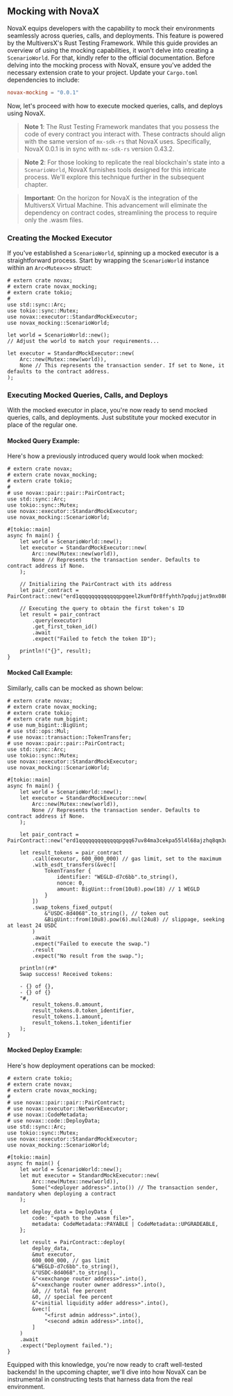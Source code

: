 ## Mocking with NovaX

NovaX equips developers with the capability to mock their environments seamlessly across queries, calls, and deployments. This feature is powered by the MultiversX's Rust Testing Framework. While this guide provides an overview of using the mocking capabilities, it won't delve into creating a `ScenarioWorld`. For that, kindly refer to the official documentation.
Before delving into the mocking process with NovaX, ensure you've added the necessary extension crate to your project. Update your `Cargo.toml` dependencies to include:

```toml
novax-mocking = "0.0.1"
```

Now, let's proceed with how to execute mocked queries, calls, and deploys using NovaX.

> **Note 1**: The Rust Testing Framework mandates that you possess the code of every contract you interact with. These contracts should align with the same version of `mx-sdk-rs` that NovaX uses. Specifically, NovaX 0.0.1 is in sync with `mx-sdk-rs` version 0.43.2.

> **Note 2**: For those looking to replicate the real blockchain's state into a `ScenarioWorld`, NovaX furnishes tools designed for this intricate process. We'll explore this technique further in the subsequent chapter.

> **Important**: On the horizon for NovaX is the integration of the MultiversX Virtual Machine. This advancement will eliminate the dependency on contract codes, streamlining the process to require only the .wasm files.

### Creating the Mocked Executor

If you've established a `ScenarioWorld`, spinning up a mocked executor is a straightforward process. Start by wrapping the `ScenarioWorld` instance within an `Arc<Mutex<>>` struct:

```rust,ignore
# extern crate novax;
# extern crate novax_mocking;
# extern crate tokio;
#
use std::sync::Arc;
use tokio::sync::Mutex;
use novax::executor::StandardMockExecutor;
use novax_mocking::ScenarioWorld;

let world = ScenarioWorld::new();
// Adjust the world to match your requirements...

let executor = StandardMockExecutor::new(
    Arc::new(Mutex::new(world)),
    None // This represents the transaction sender. If set to None, it defaults to the contract address.
);
```

### Executing Mocked Queries, Calls, and Deploys

With the mocked executor in place, you're now ready to send mocked queries, calls, and deployments. Just substitute your mocked executor in place of the regular one.

#### Mocked Query Example:
Here's how a previously introduced query would look when mocked:

```rust,ignore
# extern crate novax;
# extern crate novax_mocking;
# extern crate tokio;
#
# use novax::pair::pair::PairContract;
use std::sync::Arc;
use tokio::sync::Mutex;
use novax::executor::StandardMockExecutor;
use novax_mocking::ScenarioWorld;

#[tokio::main]
async fn main() {
    let world = ScenarioWorld::new();
    let executor = StandardMockExecutor::new(
        Arc::new(Mutex::new(world)),
        None // Represents the transaction sender. Defaults to contract address if None.
    );

    // Initializing the PairContract with its address
    let pair_contract = PairContract::new("erd1qqqqqqqqqqqqqpgqeel2kumf0r8ffyhth7pqdujjat9nx0862jpsg2pqaq");

    // Executing the query to obtain the first token's ID
    let result = pair_contract
        .query(executor)
        .get_first_token_id()
        .await
        .expect("Failed to fetch the token ID");

    println!("{}", result);
}
```

#### Mocked Call Example:
Similarly, calls can be mocked as shown below:

```rust,ignore
# extern crate novax;
# extern crate novax_mocking;
# extern crate tokio;
# extern crate num_bigint;
# use num_bigint::BigUint;
# use std::ops::Mul;
# use novax::transaction::TokenTransfer;
# use novax::pair::pair::PairContract;
use std::sync::Arc;
use tokio::sync::Mutex;
use novax::executor::StandardMockExecutor;
use novax_mocking::ScenarioWorld;

#[tokio::main]
async fn main() {
    let world = ScenarioWorld::new();
    let executor = StandardMockExecutor::new(
        Arc::new(Mutex::new(world)),
        None // Represents the transaction sender. Defaults to contract address if None.
    );

    let pair_contract = PairContract::new("erd1qqqqqqqqqqqqqpgqq67uv84ma3cekpa55l4l68ajzhq8qm3u0n4s20ecvx");

    let result_tokens = pair_contract
        .call(executor, 600_000_000) // gas limit, set to the maximum
        .with_esdt_transfers(&vec![
            TokenTransfer {
                identifier: "WEGLD-d7c6bb".to_string(),
                nonce: 0,
                amount: BigUint::from(10u8).pow(18) // 1 WEGLD
            }
        ])
        .swap_tokens_fixed_output(
            &"USDC-8d4068".to_string(), // token out
            &BigUint::from(10u8).pow(6).mul(24u8) // slippage, seeking at least 24 USDC
        )
        .await
        .expect("Failed to execute the swap.")
        .result
        .expect("No result from the swap.");

    println!(r#"
    Swap success! Received tokens:

    - {} of {},
    - {} of {}
    "#,
        result_tokens.0.amount,
        result_tokens.0.token_identifier,
        result_tokens.1.amount,
        result_tokens.1.token_identifier
    );
}
```

#### Mocked Deploy Example:
Here's how deployment operations can be mocked:

```rust,ignore
# extern crate tokio;
# extern crate novax;
# extern crate novax_mocking;
#
# use novax::pair::pair::PairContract;
# use novax::executor::NetworkExecutor;
# use novax::CodeMetadata;
# use novax::code::DeployData;
use std::sync::Arc;
use tokio::sync::Mutex;
use novax::executor::StandardMockExecutor;
use novax_mocking::ScenarioWorld;

#[tokio::main]
async fn main() {
    let world = ScenarioWorld::new();
    let mut executor = StandardMockExecutor::new(
        Arc::new(Mutex::new(world)),
        Some("<deployer address>".into()) // The transaction sender, mandatory when deploying a contract
    );

    let deploy_data = DeployData {
        code: "<path to the .wasm file>",
        metadata: CodeMetadata::PAYABLE | CodeMetadata::UPGRADEABLE,
    };

    let result = PairContract::deploy(
        deploy_data,
        &mut executor,
        600_000_000, // gas limit
        &"WEGLD-d7c6bb".to_string(),
        &"USDC-8d4068".to_string(),
        &"<xexchange router address>".into(),
        &"<xexchange router owner address>".into(),
        &0, // total fee percent
        &0, // special fee percent
        &"<initial liquidity adder address>".into(),
        &vec![
            "<first admin address>".into(),
            "<second admin address>".into(),
        ]
    )
    .await
    .expect("Deployment failed.");
}
```

Equipped with this knowledge, you're now ready to craft well-tested backends! In the upcoming chapter, we'll dive into how NovaX can be instrumental in constructing tests that harness data from the real environment.